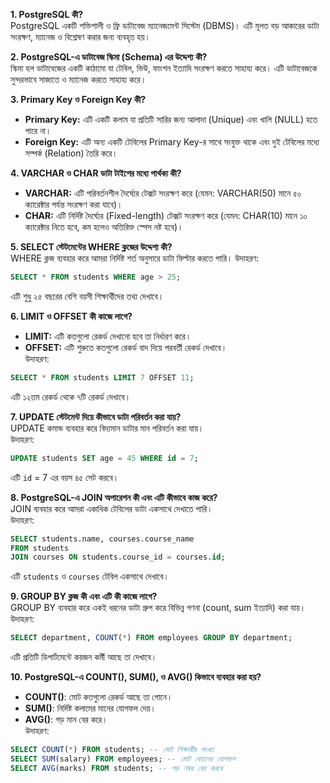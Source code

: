 **1. PostgreSQL কী?**  
PostgreSQL একটি শক্তিশালী ও ফ্রি ডাটাবেজ ম্যানেজমেন্ট সিস্টেম (DBMS)। এটি মূলত বড় আকারের ডাটা সংরক্ষণ, ম্যানেজ ও বিশ্লেষণ করার জন্য ব্যবহৃত হয়।

**2. PostgreSQL-এ ডাটাবেজ স্কিমা (Schema) এর উদ্দেশ্য কী?**  
স্কিমা হল ডাটাবেজের একটি কাঠামো যা টেবিল, ভিউ, ফাংশন ইত্যাদি সংরক্ষণ করতে সাহায্য করে। এটি ডাটাবেজকে সুন্দরভাবে সাজাতে ও ম্যানেজ করতে সাহায্য করে।

**3. Primary Key ও Foreign Key কী?**

- **Primary Key:** এটি একটি কলাম যা প্রতিটি সারির জন্য আলাদা (Unique) এবং খালি (NULL) হতে পারে না।
- **Foreign Key:** এটি অন্য একটি টেবিলের Primary Key-র সাথে সংযুক্ত থাকে এবং দুই টেবিলের মধ্যে সম্পর্ক (Relation) তৈরি করে।

**4. VARCHAR ও CHAR ডাটা টাইপের মধ্যে পার্থক্য কী?**

- **VARCHAR:** এটি পরিবর্তনশীল দৈর্ঘ্যের টেক্সট সংরক্ষণ করে (যেমন: VARCHAR(50) মানে ৫০ ক্যারেক্টার পর্যন্ত সংরক্ষণ করা যাবে)।
- **CHAR:** এটি নির্দিষ্ট দৈর্ঘ্যের (Fixed-length) টেক্সট সংরক্ষণ করে (যেমন: CHAR(10) মানে ১০ ক্যারেক্টার নিতে হবে, কম হলেও অতিরিক্ত স্পেস নষ্ট হবে)।

**5. SELECT স্টেটমেন্টের WHERE ক্লজের উদ্দেশ্য কী?**  
WHERE ক্লজ ব্যবহার করে আমরা নির্দিষ্ট শর্ত অনুসারে ডাটা ফিল্টার করতে পারি। উদাহরণ:

```sql
SELECT * FROM students WHERE age > 25;
```

এটি শুধু ২৫ বছরের বেশি বয়সী শিক্ষার্থীদের তথ্য দেখাবে।

**6. LIMIT ও OFFSET কী কাজে লাগে?**

- **LIMIT:** এটি কতগুলো রেকর্ড দেখানো হবে তা নির্ধারণ করে।
- **OFFSET:** এটি শুরুতে কতগুলো রেকর্ড বাদ দিয়ে পরবর্তী রেকর্ড দেখাবে।  
  উদাহরণ:

```sql
SELECT * FROM students LIMIT 7 OFFSET 11;
```

এটি ১২তম রেকর্ড থেকে ৭টি রেকর্ড দেখাবে।

**7. UPDATE স্টেটমেন্ট দিয়ে কীভাবে ডাটা পরিবর্তন করা যায়?**  
UPDATE কমান্ড ব্যবহার করে বিদ্যমান ডাটার মান পরিবর্তন করা যায়।  
উদাহরণ:

```sql
UPDATE students SET age = 45 WHERE id = 7;
```

এটি `id` = 7 এর বয়স ৪৫ সেট করবে।

**8. PostgreSQL-এ JOIN অপারেশন কী এবং এটি কীভাবে কাজ করে?**  
JOIN ব্যবহার করে আমরা একাধিক টেবিলের ডাটা একসাথে দেখাতে পারি।  
উদাহরণ:

```sql
SELECT students.name, courses.course_name
FROM students
JOIN courses ON students.course_id = courses.id;
```

এটি `students` ও `courses` টেবিল একসাথে দেখাবে।

**9. GROUP BY ক্লজ কী এবং এটি কী কাজে লাগে?**  
GROUP BY ব্যবহার করে একই ধরনের ডাটা গ্রুপ করে বিভিন্ন গণনা (count, sum ইত্যাদি) করা যায়।  
উদাহরণ:

```sql
SELECT department, COUNT(*) FROM employees GROUP BY department;
```

এটি প্রতিটি ডিপার্টমেন্টে কয়জন কর্মী আছে তা দেখাবে।

**10. PostgreSQL-এ COUNT(), SUM(), ও AVG() কিভাবে ব্যবহার করা হয়?**

- **COUNT()**: মোট কতগুলো রেকর্ড আছে তা গোনে।
- **SUM()**: নির্দিষ্ট কলামের মানের যোগফল দেয়।
- **AVG()**: গড় মান বের করে।  
  উদাহরণ:

```sql
SELECT COUNT(*) FROM students; -- মোট শিক্ষার্থীর সংখ্যা
SELECT SUM(salary) FROM employees; -- মোট বেতনের যোগফল
SELECT AVG(marks) FROM students; -- গড় নম্বর বের করবে
```
